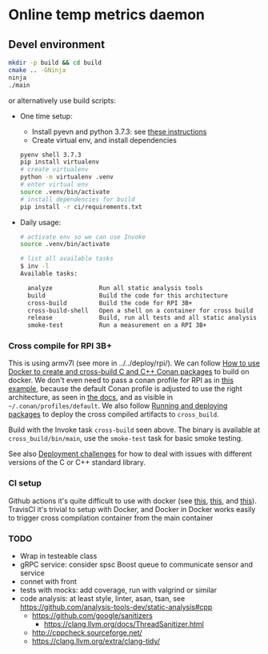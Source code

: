 # Online temp metrics daemon

## Devel environment

```bash
mkdir -p build && cd build
cmake .. -GNinja
ninja
./main
```

or alternatively use build scripts:

- One time setup:

  - Install pyevn and python 3.7.3: see [these instructions](../temp-metrics-d-py/README.md)
  - Create virtual env, and install dependencies

  ```bash
  pyenv shell 3.7.3
  pip install virtualenv
  # create virtualenv
  python -m virtualenv .venv
  # enter virtual env
  source .venv/bin/activate
  # install dependencies for build
  pip install -r ci/requirements.txt
  ```

- Daily usage:

  ```bash
  # activate env so we can use Invoke
  source .venv/bin/activate

  # list all available tasks
  $ inv -l
  Available tasks:

    analyze             Run all static analysis tools
    build               Build the code for this architecture
    cross-build         Build the code for RPI 3B+
    cross-build-shell   Open a shell on a container for cross build
    release             Build, run all tests and all static analysis tools
    smoke-test          Run a measurement on a RPI 3B+
  ```

### Cross compile for RPI 3B+ 

This is using armv7l (see more in ../../deploy/rpi/). We can follow [How to use Docker to create and cross-build C and C++ Conan packages](https://docs.conan.io/en/latest/howtos/run_conan_in_docker.html#docker-conan) to build on docker. We don't even need to pass a conan profile for RPI as in [this example](https://github.com/conan-io/training/tree/master/cross_build), because the default Conan profile is adjusted to use the right architecture, as seen in [the docs](https://docs.conan.io/en/latest/howtos/run_conan_in_docker.html#using-the-images-to-cross-build-packages), and as visible in `~/.conan/profiles/default`. We also follow [Running and deploying packages](https://docs.conan.io/en/latest/devtools/running_packages.html) to deploy the cross compiled artifacts to `cross_build`.

Build with the Invoke task `cross-build` seen above. The binary is available at `cross_build/bin/main`, use the `smoke-test` task for basic smoke testing.

See also [Deployment challenges](https://docs.conan.io/en/latest/devtools/running_packages.html#deployment-challenges) for how to deal with issues with different versions of the C or C++ standard library.

### CI setup

Github actions it's quite difficult to use with docker (see [this](https://github.community/t/docker-action-cant-create-folder-in-runners-home-directory/17816/5), [this](https://stackoverflow.com/questions/57830375/github-actions-workflow-error-permission-denied), and [this](https://github.com/dockcross/dockcross/issues/231)). TravisCI it's trivial to setup with Docker, and Docker in Docker works easily to trigger cross compilation container from the main container

### TODO

- Wrap in testeable class
- gRPC service: consider spsc Boost queue to communicate sensor and service
- connet with front
- tests with mocks: add coverage, run with valgrind or similar
- code analysis: at least style, linter, asan, tsan, see https://github.com/analysis-tools-dev/static-analysis#cpp
  - https://github.com/google/sanitizers
    - https://clang.llvm.org/docs/ThreadSanitizer.html
  - http://cppcheck.sourceforge.net/
  - https://clang.llvm.org/extra/clang-tidy/
